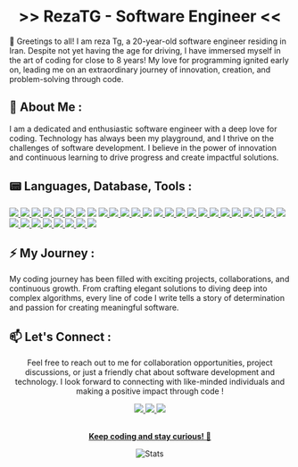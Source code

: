 <h1 align='center'>
    >> RezaTG - Software Engineer <<
</h1>

<p>👋 Greetings to all! I am reza Tg, a 20-year-old software engineer residing in Iran. Despite not yet having the age for driving, I have immersed myself in the art of coding for close to 8 years! My love for programming ignited early on, leading me on an extraordinary journey of innovation, creation, and problem-solving through code.</p>

## 🔭 About Me :
<p>I am a dedicated and enthusiastic software engineer with a deep love for coding. Technology has always been my playground, and I thrive on the challenges of software development. I believe in the power of innovation and continuous learning to drive progress and create impactful solutions.</p>

## 📟 Languages, Database, Tools :
<div>
  <a href="https://python.org">
    <img src="https://skillicons.dev/icons?i=python" />
  </a>
  <a href="https://go.dev">
    <img src="https://skillicons.dev/icons?i=go" />
  </a>
  <a href="https://lua.org">
    <img src="https://skillicons.dev/icons?i=lua" />
  </a>
  <a href="https://nodejs.org">
    <img src="https://skillicons.dev/icons?i=nodejs" />
  </a>
  <a href="https://javascript.com">
    <img src="https://skillicons.dev/icons?i=js" />
  </a>
  <a href="https://typescriptlang.org">
    <img src="https://skillicons.dev/icons?i=ts" />
  </a>
  <img src="https://skillicons.dev/icons?i=html" />
  <img src="https://skillicons.dev/icons?i=css" />
  <a href="https://getbootstrap.com">
    <img src="https://skillicons.dev/icons?i=bootstrap" >
  </a>
  <a href="https://htmx.org">
    <img src="https://skillicons.dev/icons?i=htmx" />
  </a>
  <a href="https://fastapi.tiangolo.com">
    <img src="https://skillicons.dev/icons?i=fastapi" />
  </a>
  <a href="https://flask.palletsprojects.com">
    <img src="https://skillicons.dev/icons?i=flask" />
  </a>
  <img src="https://skillicons.dev/icons?i=regex" />
  <a href="https://lesscss.org">
    <img src="https://skillicons.dev/icons?i=less" />
  </a>
  <a href="https://redis.io">
    <img src="https://skillicons.dev/icons?i=redis" />
  </a>
  <a href="https://mongodb.com">
    <img src="https://skillicons.dev/icons?i=mongodb" />
  </a>
  <a href="https://postgresql.org">
    <img src="https://skillicons.dev/icons?i=postgres" />
  </a>
  <a href="https://mysql.com">
    <img src="https://skillicons.dev/icons?i=mysql" />
  </a>
  <a href="https://sqlite.org">
    <img src="https://skillicons.dev/icons?i=sqlite" />
  </a>
  <a href="https://git-scm.com">
    <img src="https://skillicons.dev/icons?i=git" />
  </a>
  <a href="https://github.com">
    <img src="https://skillicons.dev/icons?i=github" />
  </a>
  <a href="https://gitlab.com">
    <img src="https://skillicons.dev/icons?i=gitlab" />
  </a>
  <a href="https://docker.com">
    <img src="https://skillicons.dev/icons?i=docker" />
  </a>
  <a href="https://kafka.apache.org">
    <img src="https://skillicons.dev/icons?i=kafka" />
  </a>
  <a href="https://nginx.org">
    <img src="https://skillicons.dev/icons?i=nginx" />
  </a>
  <a href="https://cloudflare.com">
    <img src="https://skillicons.dev/icons?i=cloudflare" />
  </a>
  <a href="https://linux.org">
    <img src="https://skillicons.dev/icons?i=linux" />
  </a>
  <a href="https://kali.org/">
    <img src="https://skillicons.dev/icons?i=kali" />
  </a>
  <a href="https://archlinux.org">
    <img src="https://skillicons.dev/icons?i=arch" />
  </a>
  <a href="https://bash.com">
    <img src="https://skillicons.dev/icons?i=bash" />
  </a>
  <a href="https://vim.org">
    <img src="https://skillicons.dev/icons?i=vim" />
  </a>
  <a href="https://code.visualstudio.com">
    <img src="https://skillicons.dev/icons?i=vscode" />
  </a>
  <a href="https://atom-editor.cc">
    <img src="https://skillicons.dev/icons?i=atom" />
  </a>
</div>

## ⚡ My Journey :
<p> My coding journey has been filled with exciting projects, collaborations, and continuous growth. From crafting elegant solutions to diving deep into complex algorithms, every line of code I write tells a story of determination and passion for creating meaningful software.</p>

## 📫 Let's Connect :
<div align="center">
<p> Feel free to reach out to me for collaboration opportunities, project discussions, or just a friendly chat about software development and technology. I look forward to connecting with like-minded individuals and making a positive impact through code !</p>

<a href="https://t.me/dll_as">
  <img src="https://img.shields.io/badge/Telegram-2CA5E0?style=for-the-badge&logo=telegram&logoColor=white" />
</a>
<a href="https://instagram.com/rezatg15">
  <img src="https://img.shields.io/badge/Instagram-E4405F?style=for-the-badge&logo=instagram&logoColor=white" />
</a>
<a href="mailto:YouSudo@outlook.com">
  <img src="https://img.shields.io/badge/Microsoft_Outlook-0078D4?style=for-the-badge&logo=microsoft-outlook&logoColor=white" />
</a>
<br />
<br />

<p><b><u>Keep coding and stay curious! 🚀</b></u></p>
<img src="https://github-readme-stats.vercel.app/api?username=rezatg&show_icons=true&theme=github_dark" alt="Stats">
</div>
